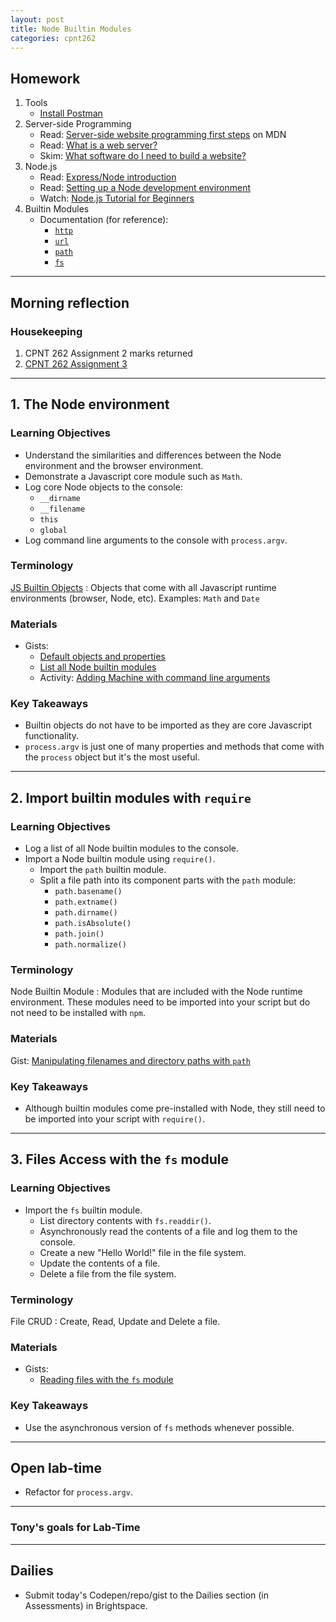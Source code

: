 ```yaml
---
layout: post
title: Node Builtin Modules
categories: cpnt262
---
```


## Homework
1. Tools
    - [Install Postman](https://www.postman.com/downloads/)
2. Server-side Programming
    - Read: [Server-side website programming first steps](https://developer.mozilla.org/en-US/docs/Learn/Server-side/First_steps) on MDN
    - Read: [What is a web server?](https://developer.mozilla.org/en-US/docs/Learn/Common_questions/What_is_a_web_server)
    - Skim: [What software do I need to build a website?](https://developer.mozilla.org/en-US/docs/Learn/Common_questions/What_software_do_I_need)
3. Node.js
    - Read: [Express/Node introduction](https://developer.mozilla.org/en-US/docs/Learn/Server-side/Express_Nodejs/Introduction)
    - Read: [Setting up a Node development environment](https://developer.mozilla.org/en-US/docs/Learn/Server-side/Express_Nodejs/development_environment)
    - Watch: [Node.js Tutorial for Beginners](https://youtu.be/TlB_eWDSMt4)
4. Builtin Modules
    - Documentation (for reference):
        - [`http`](https://nodejs.org/docs/latest/api/http.html)
        - [`url`](https://nodejs.org/docs/latest/api/url.html)
        - [`path`](https://nodejs.org/docs/latest/api/path.html)
        - [`fs`](https://nodejs.org/docs/latest/api/fs.html)

---

## Morning reflection
### Housekeeping
1. CPNT 262 Assignment 2 marks returned
2. [CPNT 262 Assignment 3](https://github.com/sait-wbdv/assessments/tree/master/cpnt262/assignment-3)

---

## 1. The Node environment
### Learning Objectives
- Understand the similarities and differences between the Node environment and the browser environment.
- Demonstrate a Javascript core module such as `Math`.
- Log core Node objects to the console:
  - `__dirname`
  - `__filename`
  - `this`
  - `global`
- Log command line arguments to the console with `process.argv`.

### Terminology
[JS Builtin Objects](https://developer.mozilla.org/en-US/docs/Web/JavaScript/Reference/Global_Objects)
: Objects that come with all Javascript runtime environments (browser, Node, etc). Examples: `Math` and `Date`

### Materials
- Gists: 
  - [Default objects and properties](https://gist.github.com/acidtone/873e18b256e3feca52d36ead8b1d5318)
  - [List all Node builtin modules](https://gist.github.com/acidtone/67f06e065255915f41f92abde65d2e2c)
  - Activity: [Adding Machine with command line arguments](https://gist.github.com/acidtone/99208821b9d7fbdc5b04ae2ddd4d04bc)

### Key Takeaways
- Builtin objects do not have to be imported as they are core Javascript functionality.
- `process.argv` is just one of many properties and methods that come with the `process` object but it's the most useful. 

---

## 2. Import builtin modules with `require`
### Learning Objectives
- Log a list of all Node builtin modules to the console. 
- Import a Node builtin module using `require()`.
  - Import the `path` builtin module.
  - Split a file path into its component parts with the `path` module:
    - `path.basename()`
    - `path.extname()`
    - `path.dirname()`
    - `path.isAbsolute()`
    - `path.join()`
    - `path.normalize()`

### Terminology
Node Builtin Module
: Modules that are included with the Node runtime environment. These modules need to be imported into your script but do not need to be installed with `npm`.

### Materials
Gist: [Manipulating filenames and directory paths with `path`](https://gist.github.com/acidtone/aa0302b5f6573d73cfd05fedb00fc708)

### Key Takeaways
- Although builtin modules come pre-installed with Node, they still need to be imported into your script with `require()`.

---

## 3. Files Access with the `fs` module
### Learning Objectives
- Import the `fs` builtin module.
  - List directory contents with `fs.readdir()`.
  - Asynchronously read the contents of a file and log them to the console.
  - Create a new "Hello World!" file in the file system.
  - Update the contents of a file.
  - Delete a file from the file system.

### Terminology
File CRUD
: Create, Read, Update and Delete a file.

### Materials
- Gists:
  - [Reading files with the `fs` module](https://gist.github.com/acidtone/9fa3f74b8efc12273cfcdc224ac5f56b)

### Key Takeaways
- Use the asynchronous version of `fs` methods whenever possible.

---

## Open lab-time
- Refactor for `process.argv`.

---

### Tony's goals for Lab-Time

---

## Dailies
- Submit today's Codepen/repo/gist to the Dailies section (in Assessments) in Brightspace.